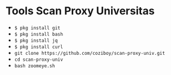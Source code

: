 # Tools Scan Proxy Universitas
 - `$ pkg install git`
 - `$ pkg install bash`
 - `$ pkg install jq`
 - `$ pkg install curl`
 - `git clone https://github.com/coziboy/scan-proxy-univ.git`
 - `cd scan-proxy-univ`
 - `bash zoomeye.sh`
